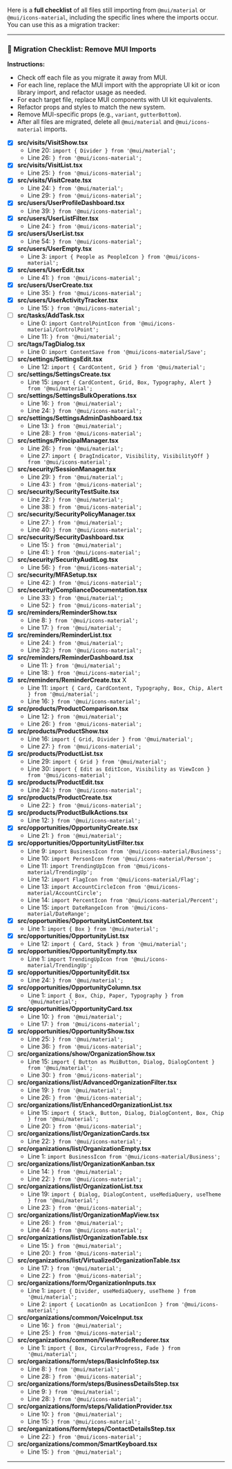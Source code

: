 Here is a **full checklist** of all files still importing from `@mui/material` or `@mui/icons-material`, including the specific lines where the imports occur. You can use this as a migration tracker:

---

### 📝 Migration Checklist: Remove MUI Imports
**Instructions:**  
- Check off each file as you migrate it away from MUI.
- For each line, replace the MUI import with the appropriate UI kit or icon library import, and refactor usage as needed.
- For each target file, replace MUI components with UI kit equivalents.
- Refactor props and styles to match the new system.
- Remove MUI-specific props (e.g., `variant`, `gutterBottom`).
- After all files are migrated, delete all `@mui/material` and `@mui/icons-material` imports.
 
- [x] **src/visits/VisitShow.tsx**
  - Line 20: `import { Divider } from '@mui/material';`
  - Line 26: `} from '@mui/icons-material';`
- [x] **src/visits/VisitList.tsx**
  - Line 25: `} from '@mui/icons-material';`
- [x] **src/visits/VisitCreate.tsx**
  - Line 24: `} from '@mui/material';`
  - Line 29: `} from '@mui/icons-material';`
- [x] **src/users/UserProfileDashboard.tsx**
  - Line 39: `} from '@mui/icons-material';`
- [x] **src/users/UserListFilter.tsx**
  - Line 24: `} from '@mui/icons-material';`
- [x] **src/users/UserList.tsx**
  - Line 54: `} from '@mui/icons-material';`
- [x] **src/users/UserEmpty.tsx**
  - Line 3: `import { People as PeopleIcon } from '@mui/icons-material';`
- [x] **src/users/UserEdit.tsx**
  - Line 41: `} from '@mui/icons-material';`
- [x] **src/users/UserCreate.tsx**
  - Line 35: `} from '@mui/icons-material';`
- [x] **src/users/UserActivityTracker.tsx**
  - Line 15: `} from '@mui/icons-material';`
- [ ] **src/tasks/AddTask.tsx**
  - Line 0: `import ControlPointIcon from '@mui/icons-material/ControlPoint';`
  - Line 11: `} from '@mui/material';`
- [ ] **src/tags/TagDialog.tsx**
  - Line 0: `import ContentSave from '@mui/icons-material/Save';`
- [ ] **src/settings/SettingsEdit.tsx**
  - Line 12: `import { CardContent, Grid } from '@mui/material';`
- [ ] **src/settings/SettingsCreate.tsx**
  - Line 15: `import { CardContent, Grid, Box, Typography, Alert } from '@mui/material';`
- [ ] **src/settings/SettingsBulkOperations.tsx**
  - Line 16: `} from '@mui/material';`
  - Line 24: `} from '@mui/icons-material';`
- [ ] **src/settings/SettingsAdminDashboard.tsx**
  - Line 13: `} from '@mui/material';`
  - Line 28: `} from '@mui/icons-material';`
- [ ] **src/settings/PrincipalManager.tsx**
  - Line 26: `} from '@mui/material';`
  - Line 27: `import { DragIndicator, Visibility, VisibilityOff } from '@mui/icons-material';`
- [ ] **src/security/SessionManager.tsx**
  - Line 29: `} from '@mui/material';`
  - Line 43: `} from '@mui/icons-material';`
- [ ] **src/security/SecurityTestSuite.tsx**
  - Line 22: `} from '@mui/material';`
  - Line 38: `} from '@mui/icons-material';`
- [ ] **src/security/SecurityPolicyManager.tsx**
  - Line 27: `} from '@mui/material';`
  - Line 40: `} from '@mui/icons-material';`
- [ ] **src/security/SecurityDashboard.tsx**
  - Line 15: `} from '@mui/material';`
  - Line 41: `} from '@mui/icons-material';`
- [ ] **src/security/SecurityAuditLog.tsx**
  - Line 56: `} from '@mui/icons-material';`
- [ ] **src/security/MFASetup.tsx**
  - Line 42: `} from '@mui/icons-material';`
- [ ] **src/security/ComplianceDocumentation.tsx**
  - Line 33: `} from '@mui/material';`
  - Line 52: `} from '@mui/icons-material';`
- [x] **src/reminders/ReminderShow.tsx**
  - Line 8: `} from '@mui/icons-material';`
  - Line 17: `} from '@mui/material';`
- [x] **src/reminders/ReminderList.tsx**
  - Line 24: `} from '@mui/material';`
  - Line 32: `} from '@mui/icons-material';`
- [x] **src/reminders/ReminderDashboard.tsx**
  - Line 11: `} from '@mui/material';`
  - Line 18: `} from '@mui/icons-material';`
- [x] **src/reminders/ReminderCreate.tsx**  X
  - Line 11: `import { Card, CardContent, Typography, Box, Chip, Alert } from '@mui/material';`
  - Line 16: `} from '@mui/icons-material';`
- [x] **src/products/ProductComparison.tsx**
  - Line 12: `} from '@mui/material';`
  - Line 26: `} from '@mui/icons-material';`
- [x] **src/products/ProductShow.tsx**
  - Line 16: `import { Grid, Divider } from '@mui/material';`
  - Line 27: `} from '@mui/icons-material';`
- [x] **src/products/ProductList.tsx**
  - Line 29: `import { Grid } from '@mui/material';`
  - Line 30: `import { Edit as EditIcon, Visibility as ViewIcon } from '@mui/icons-material';`
- [x] **src/products/ProductEdit.tsx**
  - Line 24: `} from '@mui/icons-material';`
- [x] **src/products/ProductCreate.tsx**
  - Line 22: `} from '@mui/icons-material';`
- [x] **src/products/ProductBulkActions.tsx**
  - Line 12: `} from '@mui/icons-material';`
- [x] **src/opportunities/OpportunityCreate.tsx**
  - Line 21: `} from '@mui/material';`
- [x] **src/opportunities/OpportunityListFilter.tsx**
  - Line 9: `import BusinessIcon from '@mui/icons-material/Business';`
  - Line 10: `import PersonIcon from '@mui/icons-material/Person';`
  - Line 11: `import TrendingUpIcon from '@mui/icons-material/TrendingUp';`
  - Line 12: `import FlagIcon from '@mui/icons-material/Flag';`
  - Line 13: `import AccountCircleIcon from '@mui/icons-material/AccountCircle';`
  - Line 14: `import PercentIcon from '@mui/icons-material/Percent';`
  - Line 15: `import DateRangeIcon from '@mui/icons-material/DateRange';`
- [x] **src/opportunities/OpportunityListContent.tsx**
  - Line 1: `import { Box } from '@mui/material';`
- [x] **src/opportunities/OpportunityList.tsx**
  - Line 12: `import { Card, Stack } from '@mui/material';`
- [x] **src/opportunities/OpportunityEmpty.tsx**
  - Line 1: `import TrendingUpIcon from '@mui/icons-material/TrendingUp';`
- [x] **src/opportunities/OpportunityEdit.tsx**
  - Line 24: `} from '@mui/material';`
- [x] **src/opportunities/OpportunityColumn.tsx**
  - Line 1: `import { Box, Chip, Paper, Typography } from '@mui/material';`
- [x] **src/opportunities/OpportunityCard.tsx**
  - Line 10: `} from '@mui/material';`
  - Line 17: `} from '@mui/icons-material';`
- [x] **src/opportunities/OpportunityShow.tsx**
  - Line 25: `} from '@mui/material';`
  - Line 36: `} from '@mui/icons-material';`
- [ ] **src/organizations/show/OrganizationShow.tsx**
  - Line 15: `import { Button as MuiButton, Dialog, DialogContent } from '@mui/material';`
  - Line 30: `} from '@mui/icons-material';`
- [ ] **src/organizations/list/AdvancedOrganizationFilter.tsx**
  - Line 19: `} from '@mui/material';`
  - Line 26: `} from '@mui/icons-material';`
- [ ] **src/organizations/list/EnhancedOrganizationList.tsx**
  - Line 15: `import { Stack, Button, Dialog, DialogContent, Box, Chip } from '@mui/material';`
  - Line 20: `} from '@mui/icons-material';`
- [ ] **src/organizations/list/OrganizationCards.tsx**
  - Line 22: `} from '@mui/icons-material';`
- [ ] **src/organizations/list/OrganizationEmpty.tsx**
  - Line 1: `import BusinessIcon from '@mui/icons-material/Business';`
- [ ] **src/organizations/list/OrganizationKanban.tsx**
  - Line 14: `} from '@mui/material';`
  - Line 22: `} from '@mui/icons-material';`
- [ ] **src/organizations/list/OrganizationList.tsx**
  - Line 19: `import { Dialog, DialogContent, useMediaQuery, useTheme } from '@mui/material';`
  - Line 23: `} from '@mui/icons-material';`
- [ ] **src/organizations/list/OrganizationMapView.tsx**
  - Line 26: `} from '@mui/material';`
  - Line 44: `} from '@mui/icons-material';`
- [ ] **src/organizations/list/OrganizationTable.tsx**
  - Line 15: `} from '@mui/material';`
  - Line 20: `} from '@mui/icons-material';`
- [ ] **src/organizations/list/VirtualizedOrganizationTable.tsx**
  - Line 17: `} from '@mui/material';`
  - Line 22: `} from '@mui/icons-material';`
- [ ] **src/organizations/form/OrganizationInputs.tsx**
  - Line 1: `import { Divider, useMediaQuery, useTheme } from '@mui/material';`
  - Line 2: `import { LocationOn as LocationIcon } from '@mui/icons-material';`
- [ ] **src/organizations/common/VoiceInput.tsx**
  - Line 16: `} from '@mui/material';`
  - Line 25: `} from '@mui/icons-material';`
- [ ] **src/organizations/common/ViewModeRenderer.tsx**
  - Line 1: `import { Box, CircularProgress, Fade } from '@mui/material';`
- [ ] **src/organizations/form/steps/BasicInfoStep.tsx**
  - Line 8: `} from '@mui/material';`
  - Line 28: `} from '@mui/icons-material';`
- [ ] **src/organizations/form/steps/BusinessDetailsStep.tsx**
  - Line 9: `} from '@mui/material';`
  - Line 28: `} from '@mui/icons-material';`
- [ ] **src/organizations/form/steps/ValidationProvider.tsx**
  - Line 10: `} from '@mui/material';`
  - Line 15: `} from '@mui/icons-material';`
- [ ] **src/organizations/form/steps/ContactDetailsStep.tsx**
  - Line 22: `} from '@mui/icons-material';`
- [ ] **src/organizations/common/SmartKeyboard.tsx**
  - Line 15: `} from '@mui/material';`

---


